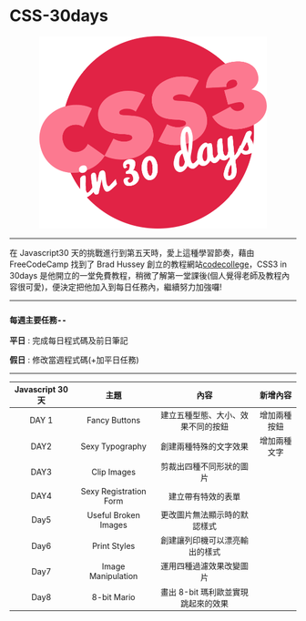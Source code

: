 # CSS-30days

<div align=center><img src="CSS30_Logo.png" width="400px"></div>

---

在 Javascript30 天的挑戰進行到第五天時，愛上這種學習節奏，藉由 FreeCodeCamp 找到了 Brad Hussey 創立的教程網站[codecollege](https://codecollege.ca/)，CSS3 in 30days 是他開立的一堂免費教程，稍微了解第一堂課後(個人覺得老師及教程內容很可愛)，便決定把他加入到每日任務內，繼續努力加強囉!

---

### `每週主要任務--`

**平日** : 完成每日程式碼及前日筆記

**假日** : 修改當週程式碼(+加平日任務)

---

| Javascript 30 天 |          主題          |                內容                 |   新增內容   |
| :--------------: | :--------------------: | :---------------------------------: | :----------: |
|      DAY 1       |     Fancy Buttons      | 建立五種型態、大小、效果不同的按鈕  | 增加兩種按鈕 |
|       DAY2       |    Sexy Typography     |       創建兩種特殊的文字效果        | 增加兩種文字 |
|       DAY3       |      Clip Images       |      剪裁出四種不同形狀的圖片       |              |
|       DAY4       | Sexy Registration Form |         建立帶有特效的表單          |              |
|       Day5       |  Useful Broken Images  |    更改圖片無法顯示時的默認樣式     |              |
|       Day6       |      Print Styles      |   創建讓列印機可以漂亮輸出的樣式    |              |
|       Day7       |   Image Manipulation   |      運用四種過濾效果改變圖片       |              |
|       Day8       |      8-bit Mario       | 畫出 8-bit 瑪利歐並實現跳起來的效果 |              |
